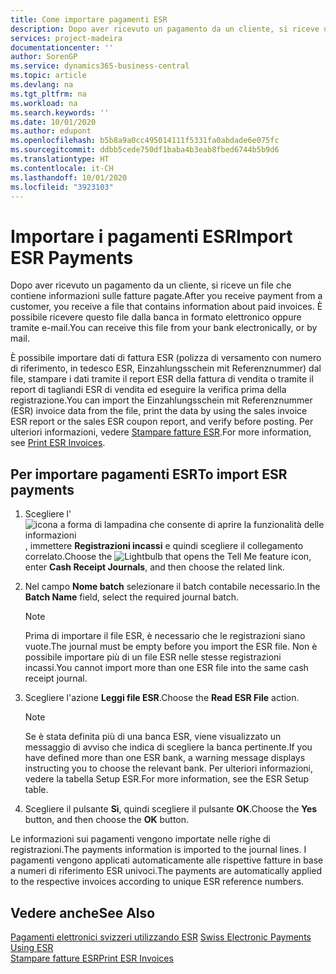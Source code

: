 ```yaml
---
title: Come importare pagamenti ESR
description: Dopo aver ricevuto un pagamento da un cliente, si riceve un file che contiene informazioni sulle fatture pagate. È possibile ricevere questo file dalla banca in formato elettronico oppure tramite e-mail.
services: project-madeira
documentationcenter: ''
author: SorenGP
ms.service: dynamics365-business-central
ms.topic: article
ms.devlang: na
ms.tgt_pltfrm: na
ms.workload: na
ms.search.keywords: ''
ms.date: 10/01/2020
ms.author: edupont
ms.openlocfilehash: b5b8a9a0cc495014111f5331fa0abdade6e075fc
ms.sourcegitcommit: ddbb5cede750df1baba4b3eab8fbed6744b5b9d6
ms.translationtype: HT
ms.contentlocale: it-CH
ms.lasthandoff: 10/01/2020
ms.locfileid: "3923103"
---
```

# <a name="import-esr-payments"></a><span data-ttu-id="35917-104">Importare i pagamenti ESR</span><span class="sxs-lookup"><span data-stu-id="35917-104">Import ESR Payments</span></span>
<span data-ttu-id="35917-105">Dopo aver ricevuto un pagamento da un cliente, si riceve un file che contiene informazioni sulle fatture pagate.</span><span class="sxs-lookup"><span data-stu-id="35917-105">After you receive payment from a customer, you receive a file that contains information about paid invoices.</span></span> <span data-ttu-id="35917-106">È possibile ricevere questo file dalla banca in formato elettronico oppure tramite e-mail.</span><span class="sxs-lookup"><span data-stu-id="35917-106">You can receive this file from your bank electronically, or by mail.</span></span>  

<span data-ttu-id="35917-107">È possibile importare dati di fattura ESR (polizza di versamento con numero di riferimento, in tedesco ESR, Einzahlungsschein mit Referenznummer) dal file, stampare i dati tramite il report ESR della fattura di vendita o tramite il report di tagliandi ESR di vendita ed eseguire la verifica prima della registrazione.</span><span class="sxs-lookup"><span data-stu-id="35917-107">You can import the Einzahlungsschein mit Referenznummer (ESR) invoice data from the file, print the data by using the sales invoice ESR report or the sales ESR coupon report, and verify before posting.</span></span> <span data-ttu-id="35917-108">Per ulteriori informazioni, vedere [Stampare fatture ESR](how-to-print-esr-invoices.md).</span><span class="sxs-lookup"><span data-stu-id="35917-108">For more information, see [Print ESR Invoices](how-to-print-esr-invoices.md).</span></span>  

## <a name="to-import-esr-payments"></a><span data-ttu-id="35917-109">Per importare pagamenti ESR</span><span class="sxs-lookup"><span data-stu-id="35917-109">To import ESR payments</span></span>  

1.  <span data-ttu-id="35917-110">Scegliere l'![icona a forma di lampadina che consente di aprire la funzionalità delle informazioni](../../media/ui-search/search_small.png "Informazioni sull'operazione che si desidera eseguire"), immettere **Registrazioni incassi** e quindi scegliere il collegamento correlato.</span><span class="sxs-lookup"><span data-stu-id="35917-110">Choose the ![Lightbulb that opens the Tell Me feature](../../media/ui-search/search_small.png "Tell me what you want to do") icon, enter **Cash Receipt Journals**, and then choose the related link.</span></span>  
2.  <span data-ttu-id="35917-111">Nel campo **Nome batch** selezionare il batch contabile necessario.</span><span class="sxs-lookup"><span data-stu-id="35917-111">In the **Batch Name** field, select the required journal batch.</span></span>  

    > [!NOTE]  
    >  <span data-ttu-id="35917-112">Prima di importare il file ESR, è necessario che le registrazioni siano vuote.</span><span class="sxs-lookup"><span data-stu-id="35917-112">The journal must be empty before you import the ESR file.</span></span> <span data-ttu-id="35917-113">Non è possibile importare più di un file ESR nelle stesse registrazioni incassi.</span><span class="sxs-lookup"><span data-stu-id="35917-113">You cannot import more than one ESR file into the same cash receipt journal.</span></span>  

3.  <span data-ttu-id="35917-114">Scegliere l'azione **Leggi file ESR**.</span><span class="sxs-lookup"><span data-stu-id="35917-114">Choose the **Read ESR File** action.</span></span>  

    > [!NOTE]  
    >  <span data-ttu-id="35917-115">Se è stata definita più di una banca ESR, viene visualizzato un messaggio di avviso che indica di scegliere la banca pertinente.</span><span class="sxs-lookup"><span data-stu-id="35917-115">If you have defined more than one ESR bank, a warning message displays instructing you to choose the relevant bank.</span></span> <span data-ttu-id="35917-116">Per ulteriori informazioni, vedere la tabella Setup ESR.</span><span class="sxs-lookup"><span data-stu-id="35917-116">For more information, see the ESR Setup table.</span></span>  

4.  <span data-ttu-id="35917-117">Scegliere il pulsante **Sì**, quindi scegliere il pulsante **OK**.</span><span class="sxs-lookup"><span data-stu-id="35917-117">Choose the **Yes** button, and then choose the **OK** button.</span></span>  

<span data-ttu-id="35917-118">Le informazioni sui pagamenti vengono importate nelle righe di registrazioni.</span><span class="sxs-lookup"><span data-stu-id="35917-118">The payments information is imported to the journal lines.</span></span> <span data-ttu-id="35917-119">I pagamenti vengono applicati automaticamente alle rispettive fatture in base a numeri di riferimento ESR univoci.</span><span class="sxs-lookup"><span data-stu-id="35917-119">The payments are automatically applied to the respective invoices according to unique ESR reference numbers.</span></span>  

## <a name="see-also"></a><span data-ttu-id="35917-120">Vedere anche</span><span class="sxs-lookup"><span data-stu-id="35917-120">See Also</span></span>  
 <span data-ttu-id="35917-121">[Pagamenti elettronici svizzeri utilizzando ESR](swiss-electronic-payments-using-esr.md) </span><span class="sxs-lookup"><span data-stu-id="35917-121">[Swiss Electronic Payments Using ESR](swiss-electronic-payments-using-esr.md) </span></span>  
 [<span data-ttu-id="35917-122">Stampare fatture ESR</span><span class="sxs-lookup"><span data-stu-id="35917-122">Print ESR Invoices</span></span>](how-to-print-esr-invoices.md)
